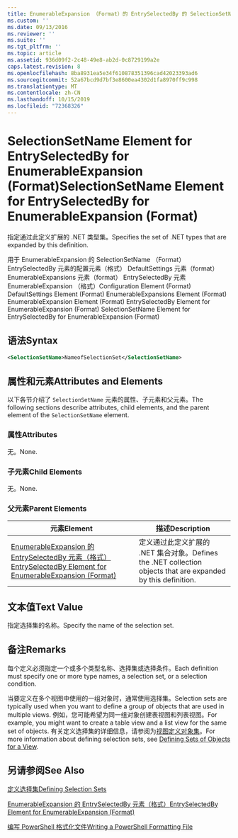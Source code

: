 ```yaml
---
title: EnumerableExpansion （Format）的 EntrySelectedBy 的 SelectionSetName 元素 |Microsoft Docs
ms.custom: ''
ms.date: 09/13/2016
ms.reviewer: ''
ms.suite: ''
ms.tgt_pltfrm: ''
ms.topic: article
ms.assetid: 936d09f2-2c48-49e8-ab2d-0c8729199a2e
caps.latest.revision: 8
ms.openlocfilehash: 8ba8931ea5e34f610878351396cad42023393ad6
ms.sourcegitcommit: 52a67bcd9d7bf3e8600ea4302d1fa8970ff9c998
ms.translationtype: MT
ms.contentlocale: zh-CN
ms.lasthandoff: 10/15/2019
ms.locfileid: "72368326"
---
```

# <a name="selectionsetname-element-for-entryselectedby-for-enumerableexpansion-format"></a><span data-ttu-id="ba3ae-102">SelectionSetName Element for EntrySelectedBy for EnumerableExpansion (Format)</span><span class="sxs-lookup"><span data-stu-id="ba3ae-102">SelectionSetName Element for EntrySelectedBy for EnumerableExpansion (Format)</span></span>

<span data-ttu-id="ba3ae-103">指定通过此定义扩展的 .NET 类型集。</span><span class="sxs-lookup"><span data-stu-id="ba3ae-103">Specifies the set of .NET types that are expanded by this definition.</span></span>

<span data-ttu-id="ba3ae-104">用于 EnumerableExpansion 的 SelectionSetName （Format） EntrySelectedBy 元素的配置元素（格式） DefaultSettings 元素（format） EnumerableExpansions 元素（format） EntrySelectedBy 元素EnumerableExpansion （格式）</span><span class="sxs-lookup"><span data-stu-id="ba3ae-104">Configuration Element (Format) DefaultSettings Element (Format) EnumerableExpansions Element (Format) EnumerableExpansion Element (Format) EntrySelectedBy Element for EnumerableExpansion (Format) SelectionSetName Element for EntrySelectedBy for EnumerableExpansion (Format)</span></span>

## <a name="syntax"></a><span data-ttu-id="ba3ae-105">语法</span><span class="sxs-lookup"><span data-stu-id="ba3ae-105">Syntax</span></span>

```xml
<SelectionSetName>NameofSelectionSet</SelectionSetName>

```

## <a name="attributes-and-elements"></a><span data-ttu-id="ba3ae-106">属性和元素</span><span class="sxs-lookup"><span data-stu-id="ba3ae-106">Attributes and Elements</span></span>

<span data-ttu-id="ba3ae-107">以下各节介绍了 `SelectionSetName` 元素的属性、子元素和父元素。</span><span class="sxs-lookup"><span data-stu-id="ba3ae-107">The following sections describe attributes, child elements, and the parent element of the `SelectionSetName` element.</span></span>

### <a name="attributes"></a><span data-ttu-id="ba3ae-108">属性</span><span class="sxs-lookup"><span data-stu-id="ba3ae-108">Attributes</span></span>

<span data-ttu-id="ba3ae-109">无。</span><span class="sxs-lookup"><span data-stu-id="ba3ae-109">None.</span></span>

### <a name="child-elements"></a><span data-ttu-id="ba3ae-110">子元素</span><span class="sxs-lookup"><span data-stu-id="ba3ae-110">Child Elements</span></span>

<span data-ttu-id="ba3ae-111">无。</span><span class="sxs-lookup"><span data-stu-id="ba3ae-111">None.</span></span>

### <a name="parent-elements"></a><span data-ttu-id="ba3ae-112">父元素</span><span class="sxs-lookup"><span data-stu-id="ba3ae-112">Parent Elements</span></span>

|<span data-ttu-id="ba3ae-113">元素</span><span class="sxs-lookup"><span data-stu-id="ba3ae-113">Element</span></span>|<span data-ttu-id="ba3ae-114">描述</span><span class="sxs-lookup"><span data-stu-id="ba3ae-114">Description</span></span>|
|-------------|-----------------|
|[<span data-ttu-id="ba3ae-115">EnumerableExpansion 的 EntrySelectedBy 元素（格式）</span><span class="sxs-lookup"><span data-stu-id="ba3ae-115">EntrySelectedBy Element for EnumerableExpansion (Format)</span></span>](./entryselectedby-element-for-enumerableexpansion-format.md)|<span data-ttu-id="ba3ae-116">定义通过此定义扩展的 .NET 集合对象。</span><span class="sxs-lookup"><span data-stu-id="ba3ae-116">Defines the .NET collection objects that are expanded by this definition.</span></span>|

## <a name="text-value"></a><span data-ttu-id="ba3ae-117">文本值</span><span class="sxs-lookup"><span data-stu-id="ba3ae-117">Text Value</span></span>

<span data-ttu-id="ba3ae-118">指定选择集的名称。</span><span class="sxs-lookup"><span data-stu-id="ba3ae-118">Specify the name of the selection set.</span></span>

## <a name="remarks"></a><span data-ttu-id="ba3ae-119">备注</span><span class="sxs-lookup"><span data-stu-id="ba3ae-119">Remarks</span></span>

<span data-ttu-id="ba3ae-120">每个定义必须指定一个或多个类型名称、选择集或选择条件。</span><span class="sxs-lookup"><span data-stu-id="ba3ae-120">Each definition must specify one or more type names, a selection set, or a selection condition.</span></span>

<span data-ttu-id="ba3ae-121">当要定义在多个视图中使用的一组对象时，通常使用选择集。</span><span class="sxs-lookup"><span data-stu-id="ba3ae-121">Selection sets are typically used when you want to define a group of objects that are used in multiple views.</span></span> <span data-ttu-id="ba3ae-122">例如，您可能希望为同一组对象创建表视图和列表视图。</span><span class="sxs-lookup"><span data-stu-id="ba3ae-122">For example, you might want to create a table view and a list view for the same set of objects.</span></span> <span data-ttu-id="ba3ae-123">有关定义选择集的详细信息，请参阅为[视图定义对象集](./defining-selection-sets.md)。</span><span class="sxs-lookup"><span data-stu-id="ba3ae-123">For more information about defining selection sets, see [Defining Sets of Objects for a View](./defining-selection-sets.md).</span></span>

## <a name="see-also"></a><span data-ttu-id="ba3ae-124">另请参阅</span><span class="sxs-lookup"><span data-stu-id="ba3ae-124">See Also</span></span>

[<span data-ttu-id="ba3ae-125">定义选择集</span><span class="sxs-lookup"><span data-stu-id="ba3ae-125">Defining Selection Sets</span></span>](./defining-selection-sets.md)

[<span data-ttu-id="ba3ae-126">EnumerableExpansion 的 EntrySelectedBy 元素（格式）</span><span class="sxs-lookup"><span data-stu-id="ba3ae-126">EntrySelectedBy Element for EnumerableExpansion (Format)</span></span>](./entryselectedby-element-for-enumerableexpansion-format.md)

[<span data-ttu-id="ba3ae-127">编写 PowerShell 格式化文件</span><span class="sxs-lookup"><span data-stu-id="ba3ae-127">Writing a PowerShell Formatting File</span></span>](./writing-a-powershell-formatting-file.md)
